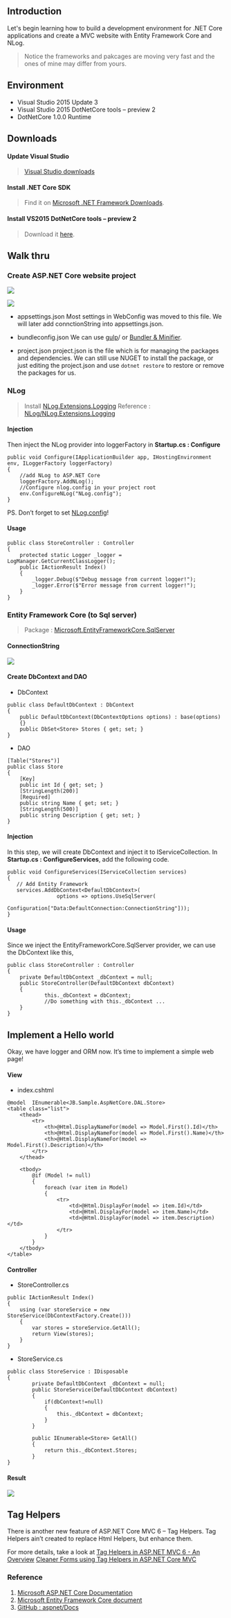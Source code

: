 ## Introduction

Let's begin learning how to build a development environment for .NET Core applications and create a MVC website with Entity Framework Core and NLog.

> Notice the frameworks and pakcages are moving very fast and the ones of mine may differ from yours. 


## Environment

* Visual Studio 2015 Update 3
* Visual Studio 2015 DotNetCore tools – preview 2
* DotNetCore 1.0.0 Runtime


## Downloads

#### Update Visual Studio
> [Visual Studio downloads](https://www.visualstudio.com/downloads/)

#### Install .NET Core SDK
> Find it on [Microsoft .NET Framework Downloads](https://www.microsoft.com/net/download).

#### Install VS2015 DotNetCore tools – preview 2
> Download it [here](https://go.microsoft.com/fwlink/?LinkId=817245).


## Walk thru

### Create ASP.NET Core website project
![](https://1.bp.blogspot.com/-LI-iqRBLcIY/V4-i3qbs5GI/AAAAAAAADvY/GSf7gUmHJbYkgRhomMrFGJ_z23sf9OpwACLcB/s1600/image001.png)

![](https://3.bp.blogspot.com/-x0bMk4pB86A/V4-i3hFqX5I/AAAAAAAADvc/yeE3XsuYFuwvlwVZnA3GQwJuIZCvj-C2wCLcB/s1600/image002.png)

* appsettings.json
Most settings in WebConfig was moved to this file. We will later add connctionString into appsettings.json.

* bundleconfig.json
We can use [gulp](https://github.com/gulpjs/gulp/blob/master/docs/getting-started.md)/ or [Bundler & Minifier](https://marketplace.visualstudio.com/items?itemName=MadsKristensen.BundlerMinifier).

* project.json
project.json is the file which is for managing the packages and dependencies.
We can still use NUGET to install the package, or just editing the project.json and use `dotnet restore` to restore or remove the packages for us.


### NLog
> Install [NLog.Extensions.Logging](https://www.nuget.org/packages/NLog.Extensions.Logging)
> Reference : [NLog/NLog.Extensions.Logging](https://github.com/NLog/NLog.Extensions.Logging)

#### Injection
Then inject the NLog provider into loggerFactory in **Startup.cs : Configure**
```
public void Configure(IApplicationBuilder app, IHostingEnvironment env, ILoggerFactory loggerFactory)
{
    //add NLog to ASP.NET Core
    loggerFactory.AddNLog();
    //Configure nlog.config in your project root
    env.ConfigureNLog("NLog.config");
}
```

PS. Don’t forget to set [NLog.config](https://www.nuget.org/packages/NLog.Config/)!

#### Usage
```
public class StoreController : Controller
{
    protected static Logger _logger = LogManager.GetCurrentClassLogger();
    public IActionResult Index()
    {
        _logger.Debug($"Debug message from current logger!");
        _logger.Error($"Error message from current logger!");
    }
}
```


### Entity Framework Core (to Sql server)

> Package : [Microsoft.EntityFrameworkCore.SqlServer](https://www.nuget.org/packages/Microsoft.EntityFrameworkCore.SqlServer/)


#### ConnectionString
![](https://4.bp.blogspot.com/-t2fu-_u6zFs/V4-i4IOV0-I/AAAAAAAADvk/tSdJ1P2OIw0oz-RoB7f47CIric2RkxCjgCLcB/s1600/image005.png)


#### Create DbContext and DAO
* DbContext
```
public class DefaultDbContext : DbContext
{
    public DefaultDbContext(DbContextOptions options) : base(options) 
    {}
    public DbSet<Store> Stores { get; set; }
}
```

* DAO
```
[Table("Stores")]
public class Store
{
    [Key]
    public int Id { get; set; }
    [StringLength(200)]
    [Required]
    public string Name { get; set; }
    [StringLength(500)]
    public string Description { get; set; }
}
```


#### Injection
In this step, we will create DbContext and inject it to IServiceCollection.
In **Startup.cs : ConfigureServices**, add the following code.
```
public void ConfigureServices(IServiceCollection services)
{
   // Add Entity Framework
   services.AddDbContext<DefaultDbContext>(
                options => options.UseSqlServer(
                    Configuration["Data:DefaultConnection:ConnectionString"]));
}
```


#### Usage
Since we inject the EntityFrameworkCore.SqlServer provider, we can use the DbContext like this,
```
public class StoreController : Controller
{
    private DefaultDbContext _dbContext = null;
    public StoreController(DefaultDbContext dbContext)
    {
            this._dbContext = dbContext;
            //Do something with this._dbContext ... 
    }
}
```


## Implement a Hello world

Okay, we have logger and ORM now. It’s time to implement a simple web page!


#### View
* index.cshtml
```
@model  IEnumerable<JB.Sample.AspNetCore.DAL.Store>
<table class="list">
    <thead>
        <tr>
            <th>@Html.DisplayNameFor(model => Model.First().Id)</th>
            <th>@Html.DisplayNameFor(model => Model.First().Name)</th>
            <th>@Html.DisplayNameFor(model => Model.First().Description)</th>
        </tr>
    </thead>

    <tbody>
        @if (Model != null)
        {
            foreach (var item in Model)
            {
                <tr>
                    <td>@Html.DisplayFor(model => item.Id)</td>
                    <td>@Html.DisplayFor(model => item.Name)</td>
                    <td>@Html.DisplayFor(model => item.Description)</td>
                </tr>
            }
        }
    </tbody>
</table>
```


#### Controller
* StoreController.cs
```
public IActionResult Index()
{
    using (var storeService = new StoreService(DbContextFactory.Create()))
    {
        var stores = storeService.GetAll();
        return View(stores);
    }
}
```

* StoreService.cs
```
public class StoreService : IDisposable
{
        private DefaultDbContext _dbContext = null;
        public StoreService(DefaultDbContext dbContext)
        {
            if(dbContext!=null)
            {
                this._dbContext = dbContext;
            }
        }

        public IEnumerable<Store> GetAll()
        {
            return this._dbContext.Stores;
        }
}
```


#### Result

![](https://4.bp.blogspot.com/-nf9y_LaH3OM/V4-i4N3FZbI/AAAAAAAADvo/YMawRwR_CO0FtQH7Ayy1KuyxE2xRvDx7QCLcB/s1600/image006.png)


## Tag Helpers

There is another new feature of ASP.NET Core MVC 6 – Tag Helpers.
Tag Helpers ain’t created to replace Html Helpers, but enhance them.

For more details, take a look at
[Tag Helpers in ASP.NET MVC 6 - An Overview](https://www.exceptionnotfound.net/tag-helpers-in-asp-net-core-1-0-an-overview/)
[Cleaner Forms using Tag Helpers in ASP.NET Core MVC](http://www.davepaquette.com/archive/2015/05/11/cleaner-forms-using-tag-helpers-in-mvc6.aspx)



### Reference

1. [Microsoft ASP.NET Core Documentation](https://docs.asp.net/en/latest/)
2. [Microsoft Entity Framework Core document](https://docs.efproject.net/en/latest/index.html)
3. [GitHub : aspnet/Docs](https://github.com/aspnet/Docs/tree/master/aspnet)






